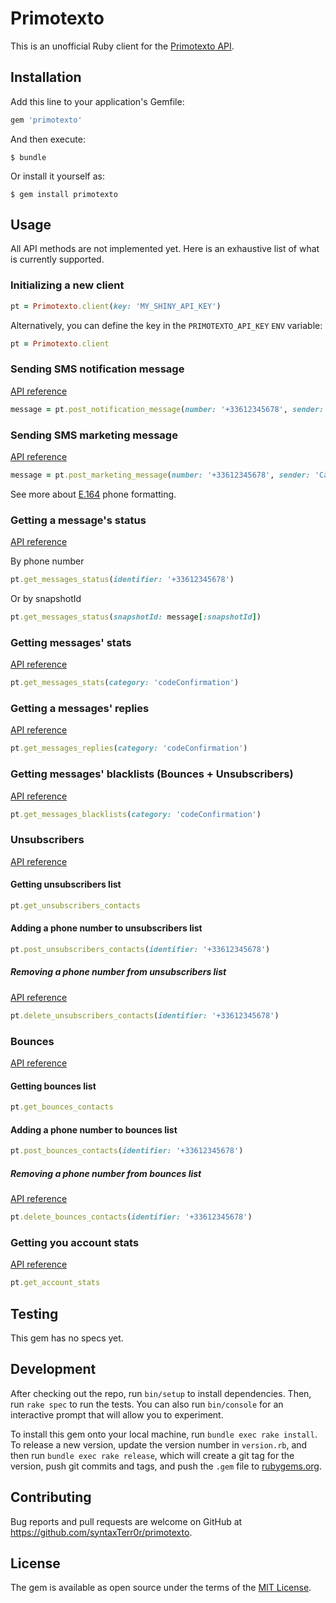 # Primotexto

This is an unofficial Ruby client for the [Primotexto API](https://www.primotexto.com/api/).

## Installation

Add this line to your application's Gemfile:

```ruby
gem 'primotexto'
```

And then execute:

    $ bundle

Or install it yourself as:

    $ gem install primotexto

## Usage

All API methods are not implemented yet. Here is an exhaustive list of what is currently supported.

### Initializing a new client

```ruby
pt = Primotexto.client(key: 'MY_SHINY_API_KEY')
```

Alternatively, you can define the key in the `PRIMOTEXTO_API_KEY` `ENV` variable:

```ruby
pt = Primotexto.client
```

### Sending SMS notification message

[API reference](https://www.primotexto.com/api/messages/send-notification.asp)

```ruby
message = pt.post_notification_message(number: '+33612345678', sender: 'Spiderman', message: 'Your new code is "W0WE".', category: 'codeConfirmation')
```

### Sending SMS marketing message

[API reference](https://www.primotexto.com/api/messages/send-marketing.asp)

```ruby
message = pt.post_marketing_message(number: '+33612345678', sender: 'Carwash', message: 'Get 30% off with this coupon: "W4SH" until tomorrow.')
```

See more about [E.164](https://en.wikipedia.org/wiki/E.164) phone formatting.

### Getting a message's status

[API reference](https://www.primotexto.com/api/messages/status.asp)

By phone number

```ruby
pt.get_messages_status(identifier: '+33612345678')
```

Or by snapshotId

```ruby
pt.get_messages_status(snapshotId: message[:snapshotId])
```

### Getting messages' stats

[API reference](https://www.primotexto.com/api/messages/stats.asp)

```ruby
pt.get_messages_stats(category: 'codeConfirmation')
```

### Getting a messages' replies

[API reference](https://www.primotexto.com/api/messages/callbacks.asp)

```ruby
pt.get_messages_replies(category: 'codeConfirmation')
```

### Getting messages' blacklists (Bounces + Unsubscribers)

[API reference](https://www.primotexto.com/api/account/stats.asp)

```ruby
pt.get_messages_blacklists(category: 'codeConfirmation')
```

### Unsubscribers

[API reference](https://www.primotexto.com/api/account/unsubscribers.asp)

#### Getting unsubscribers list

```ruby
pt.get_unsubscribers_contacts
```

#### Adding a phone number to unsubscribers list

```ruby
pt.post_unsubscribers_contacts(identifier: '+33612345678')
```

##### Removing a phone number from unsubscribers list

[API reference](https://www.primotexto.com/api/account/stats.asp)

```ruby
pt.delete_unsubscribers_contacts(identifier: '+33612345678')
```

### Bounces

[API reference](https://www.primotexto.com/api/account/bounces.asp)

#### Getting bounces list

```ruby
pt.get_bounces_contacts
```

#### Adding a phone number to bounces list

```ruby
pt.post_bounces_contacts(identifier: '+33612345678')
```

##### Removing a phone number from bounces list

[API reference](https://www.primotexto.com/api/account/stats.asp)

```ruby
pt.delete_bounces_contacts(identifier: '+33612345678')
```

### Getting you account stats

[API reference](https://www.primotexto.com/api/account/stats.asp)

```ruby
pt.get_account_stats
```

## Testing

This gem has no specs yet.

## Development

After checking out the repo, run `bin/setup` to install dependencies. Then, run `rake spec` to run the tests. You can also run `bin/console` for an interactive prompt that will allow you to experiment.

To install this gem onto your local machine, run `bundle exec rake install`. To release a new version, update the version number in `version.rb`, and then run `bundle exec rake release`, which will create a git tag for the version, push git commits and tags, and push the `.gem` file to [rubygems.org](https://rubygems.org).

## Contributing

Bug reports and pull requests are welcome on GitHub at https://github.com/syntaxTerr0r/primotexto.


## License

The gem is available as open source under the terms of the [MIT License](http://opensource.org/licenses/MIT).
